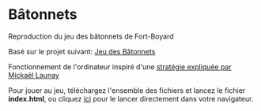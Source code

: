 # Bâtonnets

Reproduction du jeu des bâtonnets de Fort-Boyard

Basé sur le projet suivant:
[Jeu des Bâtonnets](http://simplon-roubaix.github.io/103-2-batonnets-sophie-guillaume/)

Fonctionnement de l'ordinateur inspiré d'une [stratégie expliquée par Mickaël Launay](https://m.youtube.com/watch?v=k0HD8ASx_xw)

Pour jouer au jeu, téléchargez l'ensemble des fichiers et lancez le fichier **index.html**, ou cliquez [ici](https://batns.netlify.app/) pour le lancer directement dans votre navigateur.
